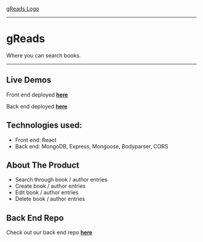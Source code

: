 [gReads Logo](#)
___
# gReads
Where you can search books.
___
## Live Demos
Front end deployed **[here](http://gread-frontend.herokuapp.com/)**

Back end deployed **[here](http://gread-backend.herokuapp.com/)**

## Technologies used:

 - Front end: React
 - Back end: MongoDB, Express, Mongoose, Bodyparser, CORS

## About The Product
 - Search through book / author entries
 - Create book / author entries
 - Edit book / author entries
 - Delete book / author entries

## Back End Repo
Check out our back end repo **[here](https://github.com/rusticpenguin/gReads-Backend)**
